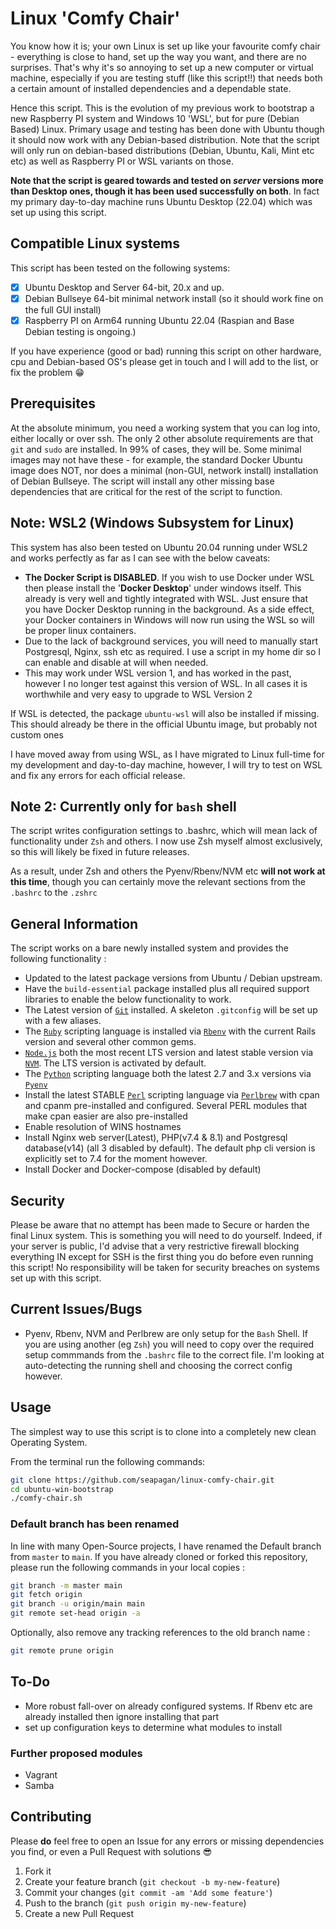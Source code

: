 # Linux 'Comfy Chair'

You know how it is; your own Linux is set up like your favourite comfy chair -
everything is close to hand, set up the way you want, and there are no
surprises. That's why it's so annoying to set up a new computer or virtual
machine, especially if you are testing stuff (like this script!!) that needs
both a certain amount of installed dependencies and a dependable state.

Hence this script. This is the evolution of my previous work to bootstrap a new
Raspberry PI system and Windows 10 'WSL', but for pure (Debian Based) Linux.
Primary usage and testing has been done with Ubuntu though it should now work
with any Debian-based distribution. Note that the script will only run on
debian-based distributions (Debian, Ubuntu, Kali, Mint etc etc) as well as
Raspberry PI or WSL variants on those.

**Note that the script is geared towards and tested on _server_ versions more
than Desktop ones, though it has been used successfully on both**. In fact my
primary day-to-day machine runs Ubuntu Desktop (22.04) which was set up using
this script.

## Compatible Linux systems

This script has been tested on the following systems:

- [x] Ubuntu Desktop and Server 64-bit, 20.x and up.
- [x] Debian Bullseye 64-bit minimal network install (so it should work fine on
  the full GUI install)
- [x] Raspberry PI on Arm64 running Ubuntu 22.04 (Raspian and Base Debian
  testing is ongoing.)

If you have experience (good or bad) running this script on other hardware, cpu
and Debian-based OS's please get in touch and I will add to the list, or fix the
problem 😁

## Prerequisites

At the absolute minimum, you need a working system that you can log into, either
locally or over ssh. The only 2 other absolute requirements are that `git` and
`sudo` are installed. In 99% of cases, they will be. Some minimal images may not
have these - for example, the standard Docker Ubuntu image does NOT, nor does a
minimal (non-GUI, network install) installation of Debian Bullseye. The script
will install any other missing base dependencies that are critical for the rest
of the script to function.

## Note: WSL2 (Windows Subsystem for Linux)

This system has also been tested on Ubuntu 20.04 running under WSL2 and works
perfectly as far as I can see with the below caveats:

- **The Docker Script is DISABLED**. If you wish to use Docker under WSL then
  please install the '**Docker Desktop**' under windows itself. This already is
  very well and tightly integrated with WSL. Just ensure that you have Docker
  Desktop running in the background. As a side effect, your Docker containers in
  Windows will now run using the WSL so will be proper linux containers.
- Due to the lack of background services, you will need to manually start
  Postgresql, Nginx, ssh etc as required. I use a script in my home dir so I can
  enable and disable at will when needed.
- This may work under WSL version 1, and has worked in the past, however I no
  longer test against this version of WSL. In all cases it is worthwhile and
  very easy to upgrade to WSL Version 2

If WSL is detected, the package `ubuntu-wsl` will also be installed if missing.
This should already be there in the official Ubuntu image, but probably not
custom ones

I have moved away from using WSL, as I have migrated to Linux full-time for my
development and day-to-day machine, however, I will try to test on WSL and fix
any errors for each official release.

## Note 2: Currently only for `bash` shell

The script writes configuration settings to .bashrc, which will mean lack of
functionality under `Zsh` and others. I now use Zsh myself almost exclusively,
so this will likely be fixed in future releases.

As a result, under Zsh and others the Pyenv/Rbenv/NVM etc **will not work at
this time**, though you can certainly move the relevant sections from the
`.bashrc` to the `.zshrc`

## General Information

The script works on a bare newly installed system and provides the following functionality :

- Updated to the latest package versions from Ubuntu / Debian upstream.
- Have the `build-essential` package installed plus all required support
  libraries to enable the below functionality to work.
- The Latest version of [`Git`][git] installed. A skeleton `.gitconfig` will be
  set up with a few aliases.
- The [`Ruby`][ruby] scripting language is installed via [`Rbenv`][rbenv] with
  the current Rails version and several other common gems.
- [`Node.js`][node] both the most recent LTS version and latest stable version
  via [`NVM`][nvm]. The LTS version is activated by default.
- The [`Python`][python] scripting language both the latest 2.7 and 3.x versions
  via [`Pyenv`][pyenv]
- Install the latest STABLE [`Perl`][perl] scripting language via
  [`Perlbrew`][perlbrew] with cpan and cpanm pre-installed and configured.
  Several PERL modules that make cpan easier are also pre-installed
- Enable resolution of WINS hostnames
- Install Nginx web server(Latest), PHP(v7.4 & 8.1) and Postgresql database(v14)
  (all 3 disabled by default). The default php cli version is explicitly set to
  7.4 for the moment however.
- Install Docker and Docker-compose (disabled by default)

## Security

Please be aware that no attempt has been made to Secure or harden the final
Linux system. This is something you will need to do yourself. Indeed, if your
server is public, I'd advise that a very restrictive firewall blocking
everything IN except for SSH is the first thing you do before even running this
script! No responsibility will be taken for security breaches on systems set up
with this script.

## Current Issues/Bugs

- Pyenv, Rbenv, NVM and Perlbrew are only setup for the `Bash` Shell. If you are
  using another (eg `Zsh`) you will need to copy over the required setup commmands
  from the `.bashrc` file to the correct file. I'm looking at auto-detecting the
  running shell and choosing the correct config however.

## Usage

The simplest way to use this script is to clone into a completely new clean
Operating System.

From the terminal run the following commands:

```bash
git clone https://github.com/seapagan/linux-comfy-chair.git
cd ubuntu-win-bootstrap
./comfy-chair.sh
```

### Default branch has been renamed

In line with many Open-Source projects, I have renamed the Default branch from
`master` to `main`. If you have already cloned or forked this repository, please
run the following commands in your local copies :

```bash
git branch -m master main
git fetch origin
git branch -u origin/main main
git remote set-head origin -a
```

Optionally, also remove any tracking references to the old branch name :

```bash
git remote prune origin
```

## To-Do

- More robust fall-over on already configured systems. If Rbenv etc are already
  installed then ignore installing that part
- set up configuration keys to determine what modules to install

### Further proposed modules

- Vagrant
- Samba

## Contributing

Please **do** feel free to open an Issue for any errors or missing dependencies
you find, or even a Pull Request with solutions 😎

1. Fork it
2. Create your feature branch (`git checkout -b my-new-feature`)
3. Commit your changes (`git commit -am 'Add some feature'`)
4. Push to the branch (`git push origin my-new-feature`)
5. Create a new Pull Request

[git]: https://git-scm.com
[ruby]: https://www.ruby-lang.org
[rbenv]: https://github.com/rbenv/rbenv
[node]: https://nodejs.org
[nvm]: https://github.com/creationix/nvm
[python]: https://www.python.org/
[pyenv]: https://github.com/pyenv/pyenv
[perl]: https://www.perl.org/
[perlbrew]: https://perlbrew.pl/

